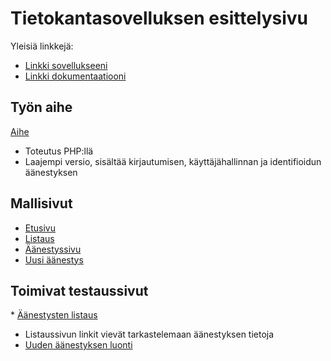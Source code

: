 # Tietokantasovelluksen esittelysivu

Yleisiä linkkejä:

* [Linkki sovellukseeni](https://jttakkin.users.cs.helsinki.fi/tsoha)
* [Linkki dokumentaatiooni](doc/Dokumentaatio.pdf)

## Työn aihe

[Aihe](http://advancedkittenry.github.io/suunnittelu_ja_tyoymparisto/aiheet/Aanestys.html)

* Toteutus PHP:llä
* Laajempi versio, sisältää kirjautumisen, käyttäjähallinnan ja identifioidun äänestyksen

## Mallisivut
* [Etusivu](http://jttakkin.users.cs.helsinki.fi/tsoha/suunnitelmat/etusivu)
* [Listaus](http://jttakkin.users.cs.helsinki.fi/tsoha/suunnitelmat/listaus)
* [Äänestyssivu](http://jttakkin.users.cs.helsinki.fi/tsoha/suunnitelmat/aanestys)
* [Uusi äänestys](http://jttakkin.users.cs.helsinki.fi/tsoha/suunnitelmat/uusi)


## Toimivat testaussivut
* [Äänestysten listaus](https://jttakkin.users.cs.helsinki.fi/tsoha/aanestys/listaus)
* Listaussivun linkit vievät tarkastelemaan äänestyksen tietoja
* [Uuden äänestyksen luonti](https://jttakkin.users.cs.helsinki.fi/tsoha/aanestys/uusi)
